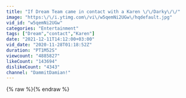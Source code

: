 ```yaml
---
title: "If Dream Team came in contact with a Karen \/\/Darky\/\/"
image: "https:\/\/i.ytimg.com\/vi\/w5qemNi2UGw\/hqdefault.jpg"
vid_id: "w5qemNi2UGw"
categories: "Entertainment"
tags: ["Dream","contact","Karen"]
date: "2021-12-11T14:12:00+03:00"
vid_date: "2020-11-28T01:18:52Z"
duration: "PT1M52S"
viewcount: "4885827"
likeCount: "143694"
dislikeCount: "4343"
channel: "DammitDamian!"
---
```

{% raw %}{% endraw %}
